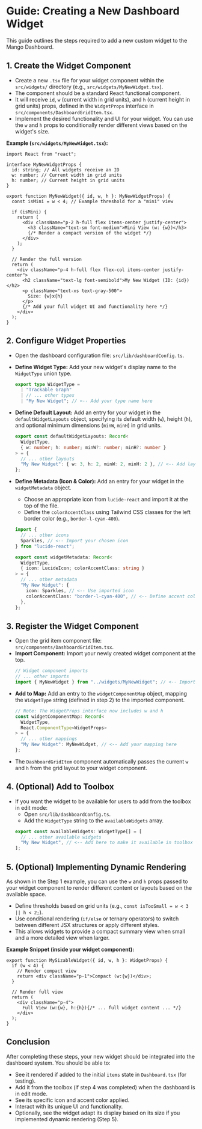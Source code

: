# Guide: Creating a New Dashboard Widget

This guide outlines the steps required to add a new custom widget to the Mango Dashboard.

## 1. Create the Widget Component

- Create a new `.tsx` file for your widget component within the `src/widgets/` directory (e.g., `src/widgets/MyNewWidget.tsx`).
- The component should be a standard React functional component.
- It will receive `id`, `w` (current width in grid units), and `h` (current height in grid units) props, defined in the `WidgetProps` interface in `src/components/DashboardGridItem.tsx`.
- Implement the desired functionality and UI for your widget. You can use the `w` and `h` props to conditionally render different views based on the widget's size.

**Example (`src/widgets/MyNewWidget.tsx`):**

```tsx
import React from "react";

interface MyNewWidgetProps {
  id: string; // All widgets receive an ID
  w: number; // Current width in grid units
  h: number; // Current height in grid units
}

export function MyNewWidget({ id, w, h }: MyNewWidgetProps) {
  const isMini = w < 4; // Example threshold for a "mini" view

  if (isMini) {
    return (
      <div className="p-2 h-full flex items-center justify-center">
        <h3 className="text-sm font-medium">Mini View (w: {w})</h3>
        {/* Render a compact version of the widget */}
      </div>
    );
  }

  // Render the full version
  return (
    <div className="p-4 h-full flex flex-col items-center justify-center">
      <h2 className="text-lg font-semibold">My New Widget (ID: {id})</h2>
      <p className="text-xs text-gray-500">
        Size: {w}x{h}
      </p>
      {/* Add your full widget UI and functionality here */}
    </div>
  );
}
```

## 2. Configure Widget Properties

- Open the dashboard configuration file: `src/lib/dashboardConfig.ts`.
- **Define Widget Type:** Add your new widget's display name to the `WidgetType` union type.
  ```typescript
  export type WidgetType =
    | "Trackable Graph"
    | // ... other types
    | "My New Widget"; // <-- Add your type name here
  ```
- **Define Default Layout:** Add an entry for your widget in the `defaultWidgetLayouts` object, specifying its default width (`w`), height (`h`), and optional minimum dimensions (`minW`, `minH`) in grid units.
  ```typescript
  export const defaultWidgetLayouts: Record<
    WidgetType,
    { w: number; h: number; minW?: number; minH?: number }
  > = {
    // ... other layouts
    "My New Widget": { w: 3, h: 2, minW: 2, minH: 2 }, // <-- Add layout defaults
  };
  ```
- **Define Metadata (Icon & Color):** Add an entry for your widget in the `widgetMetadata` object.

  - Choose an appropriate icon from `lucide-react` and import it at the top of the file.
  - Define the `colorAccentClass` using Tailwind CSS classes for the left border color (e.g., `border-l-cyan-400`).

  ```typescript
  import {
    // ... other icons
    Sparkles, // <-- Import your chosen icon
  } from "lucide-react";

  export const widgetMetadata: Record<
    WidgetType,
    { icon: LucideIcon; colorAccentClass: string }
  > = {
    // ... other metadata
    "My New Widget": {
      icon: Sparkles, // <-- Use imported icon
      colorAccentClass: "border-l-cyan-400", // <-- Define accent color
    },
  };
  ```

## 3. Register the Widget Component

- Open the grid item component file: `src/components/DashboardGridItem.tsx`.
- **Import Component:** Import your newly created widget component at the top.
  ```typescript
  // Widget component imports
  // ... other imports
  import { MyNewWidget } from "../widgets/MyNewWidget"; // <-- Import your component
  ```
- **Add to Map:** Add an entry to the `widgetComponentMap` object, mapping the `WidgetType` string (defined in step 2) to the imported component.
  ```typescript
  // Note: The WidgetProps interface now includes w and h
  const widgetComponentMap: Record<
    WidgetType,
    React.ComponentType<WidgetProps>
  > = {
    // ... other mappings
    "My New Widget": MyNewWidget, // <-- Add your mapping here
  };
  ```
- The `DashboardGridItem` component automatically passes the current `w` and `h` from the grid layout to your widget component.

## 4. (Optional) Add to Toolbox

- If you want the widget to be available for users to add from the toolbox in edit mode:
  - Open `src/lib/dashboardConfig.ts`.
  - Add the `WidgetType` string to the `availableWidgets` array.
  ```typescript
  export const availableWidgets: WidgetType[] = [
    // ... other available widgets
    "My New Widget", // <-- Add here to make it available in toolbox
  ];
  ```

## 5. (Optional) Implementing Dynamic Rendering

As shown in the Step 1 example, you can use the `w` and `h` props passed to your widget component to render different content or layouts based on the available space.

- Define thresholds based on grid units (e.g., `const isTooSmall = w < 3 || h < 2;`).
- Use conditional rendering (`if/else` or ternary operators) to switch between different JSX structures or apply different styles.
- This allows widgets to provide a compact summary view when small and a more detailed view when larger.

**Example Snippet (inside your widget component):**

```tsx
export function MySizableWidget({ id, w, h }: WidgetProps) {
  if (w < 4) {
    // Render compact view
    return <div className="p-1">Compact (w:{w})</div>;
  }

  // Render full view
  return (
    <div className="p-4">
      Full View (w:{w}, h:{h}){/* ... full widget content ... */}
    </div>
  );
}
```

## Conclusion

After completing these steps, your new widget should be integrated into the dashboard system. You should be able to:

- See it rendered if added to the initial `items` state in `Dashboard.tsx` (for testing).
- Add it from the toolbox (if step 4 was completed) when the dashboard is in edit mode.
- See its specific icon and accent color applied.
- Interact with its unique UI and functionality.
- Optionally, see the widget adapt its display based on its size if you implemented dynamic rendering (Step 5).

